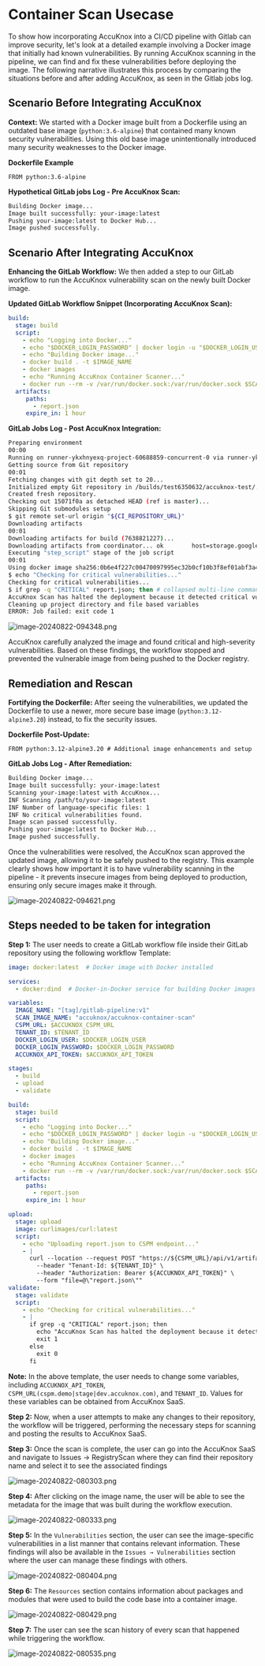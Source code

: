 # Container Scan Usecase

To show how incorporating AccuKnox into a CI/CD pipeline with Gitlab can improve security, let's look at a detailed example involving a Docker image that initially had known vulnerabilities. By running AccuKnox scanning in the pipeline, we can find and fix these vulnerabilities before deploying the image. The following narrative illustrates this process by comparing the situations before and after adding AccuKnox, as seen in the Gitlab jobs log.

## Scenario Before Integrating AccuKnox

**Context:** We started with a Docker image built from a Dockerfile using an outdated base image (`python:3.6-alpine`) that contained many known security vulnerabilities. Using this old base image unintentionally introduced many security weaknesses to the Docker image.

**Dockerfile Example**

`FROM python:3.6-alpine`

**Hypothetical GitLab jobs Log - Pre AccuKnox Scan:**

```sh
Building Docker image...
Image built successfully: your-image:latest
Pushing your-image:latest to Docker Hub...
Image pushed successfully.
```

## Scenario After Integrating AccuKnox

**Enhancing the GitLab Workflow:** We then added a step to our GitLab workflow to run the AccuKnox vulnerability scan on the newly built Docker image.

**Updated GitLab Workflow Snippet (Incorporating AccuKnox Scan):**

```yaml
build:
  stage: build
  script:
    - echo "Logging into Docker..."
    - echo "$DOCKER_LOGIN_PASSWORD" | docker login -u "$DOCKER_LOGIN_USER" --password-stdin
    - echo "Building Docker image..."
    - docker build . -t $IMAGE_NAME
    - docker images
    - echo "Running AccuKnox Container Scanner..."
    - docker run --rm -v /var/run/docker.sock:/var/run/docker.sock $SCAN_IMAGE_NAME image $IMAGE_NAME --format json  >> report.json
  artifacts:
     paths:
       - report.json
     expire_in: 1 hour
```

**GitLab Jobs Log - Post AccuKnox Integration:**

```sh
Preparing environment
00:00
Running on runner-ykxhnyexq-project-60688859-concurrent-0 via runner-ykxhnyexq-s-l-s-amd64-1724306521-c3f8020c...
Getting source from Git repository
00:01
Fetching changes with git depth set to 20...
Initialized empty Git repository in /builds/test6350632/accuknox-test/.git/
Created fresh repository.
Checking out 15071f0a as detached HEAD (ref is master)...
Skipping Git submodules setup
$ git remote set-url origin "${CI_REPOSITORY_URL}"
Downloading artifacts
00:01
Downloading artifacts for build (7638821227)...
Downloading artifacts from coordinator... ok        host=storage.googleapis.com id=7638821227 responseStatus=200 OK token=glcbt-66
Executing "step_script" stage of the job script
00:01
Using docker image sha256:0b6e4f227c00470097995ec32b0cf10b3f8ef01abf3a485dbe1907ece22acd94 for docker:latest with digest docker@sha256:2e5515536bf789843b48030fdca3e3719463ba85c43b1da7d5687f5997b79d26 ...
$ echo "Checking for critical vulnerabilities..."
Checking for critical vulnerabilities...
$ if grep -q "CRITICAL" report.json; then # collapsed multi-line command
AccuKnox Scan has halted the deployment because it detected critical vulnerabilities
Cleaning up project directory and file based variables
ERROR: Job failed: exit code 1
```

![image-20240822-094348.png](images/gitlab-container-scan/1.png)

AccuKnox carefully analyzed the image and found critical and high-severity vulnerabilities. Based on these findings, the workflow stopped and prevented the vulnerable image from being pushed to the Docker registry.

## Remediation and Rescan

**Fortifying the Dockerfile:** After seeing the vulnerabilities, we updated the Dockerfile to use a newer, more secure base image (`python:3.12-alpine3.20`) instead, to fix the security issues.

**Dockerfile Post-Update:**

`FROM python:3.12-alpine3.20 # Additional image enhancements and setup`

**GitLab Jobs Log - After Remediation:**

```sh
Building Docker image...
Image built successfully: your-image:latest
Scanning your-image:latest with AccuKnox...
INF Scanning /path/to/your-image:latest
INF Number of language-specific files: 1
INF No critical vulnerabilities found.
Image scan passed successfully.
Pushing your-image:latest to Docker Hub...
Image pushed successfully.
```

Once the vulnerabilities were resolved, the AccuKnox scan approved the updated image, allowing it to be safely pushed to the registry. This example clearly shows how important it is to have vulnerability scanning in the pipeline - it prevents insecure images from being deployed to production, ensuring only secure images make it through.

![image-20240822-094621.png](images/gitlab-container-scan/2.png)

## Steps needed to be taken for integration

**Step 1:** The user needs to create a GitLab workflow file inside their GitLab repository using the following workflow Template:

```yaml
image: docker:latest  # Docker image with Docker installed

services:
  - docker:dind  # Docker-in-Docker service for building Docker images

variables:
  IMAGE_NAME: "[tag]/gitlab-pipeline:v1"
  SCAN_IMAGE_NAME: "accuknox/accuknox-container-scan"
  CSPM_URL: $ACCUKNOX_CSPM_URL
  TENANT_ID: $TENANT_ID
  DOCKER_LOGIN_USER: $DOCKER_LOGIN_USER
  DOCKER_LOGIN_PASSWORD: $DOCKER_LOGIN_PASSWORD
  ACCUKNOX_API_TOKEN: $ACCUKNOX_API_TOKEN

stages:
  - build
  - upload
  - validate

build:
  stage: build
  script:
    - echo "Logging into Docker..."
    - echo "$DOCKER_LOGIN_PASSWORD" | docker login -u "$DOCKER_LOGIN_USER" --password-stdin
    - echo "Building Docker image..."
    - docker build . -t $IMAGE_NAME
    - docker images
    - echo "Running AccuKnox Container Scanner..."
    - docker run --rm -v /var/run/docker.sock:/var/run/docker.sock $SCAN_IMAGE_NAME image $IMAGE_NAME --format json  >> report.json
  artifacts:
     paths:
       - report.json
     expire_in: 1 hour

upload:
  stage: upload
  image: curlimages/curl:latest
  script:
    - echo "Uploading report.json to CSPM endpoint..."
    - |
      curl --location --request POST "https://${CSPM_URL}/api/v1/artifact/?tenant_id=${TENANT_ID}&data_type=TR&save_to_s3=false" \
        --header "Tenant-Id: ${TENANT_ID}" \
        --header "Authorization: Bearer ${ACCUKNOX_API_TOKEN}" \
        --form "file=@\"report.json\""
validate:
  stage: validate
  script:
    - echo "Checking for critical vulnerabilities..."
    - |
      if grep -q "CRITICAL" report.json; then
        echo "AccuKnox Scan has halted the deployment because it detected critical vulnerabilities"
        exit 1
      else
        exit 0
      fi
```

**Note:** In the above template, the user needs to change some variables, including `ACCUKNOX_API_TOKEN`, `CSPM_URL(cspm.demo|stage|dev.accuknox.com)`, and `TENANT_ID`. Values for these variables can be obtained from AccuKnox SaaS.

**Step 2:** Now, when a user attempts to make any changes to their repository, the workflow will be triggered, performing the necessary steps for scanning and posting the results to AccuKnox SaaS.

**Step 3:** Once the scan is complete, the user can go into the AccuKnox SaaS and navigate to Issues → RegistryScan where they can find their repository name and select it to see the associated findings

![image-20240822-080303.png](images/gitlab-container-scan/3.png)

**Step 4:** After clicking on the image name, the user will be able to see the metadata for the image that was built during the workflow execution.

![image-20240822-080333.png](images/gitlab-container-scan/4.png)

**Step 5:** In the `Vulnerabilities` section, the user can see the image-specific vulnerabilities in a list manner that contains relevant information. These findings will also be available in the `Issues → Vulnerabilities` section where the user can manage these findings with others.

![image-20240822-080404.png](images/gitlab-container-scan/5.png)

**Step 6:** The `Resources` section contains information about packages and modules that were used to build the code base into a container image.

![image-20240822-080429.png](images/gitlab-container-scan/6.png)

**Step 7:** The user can see the scan history of every scan that happened while triggering the workflow.

![image-20240822-080535.png](images/gitlab-container-scan/7.png)

